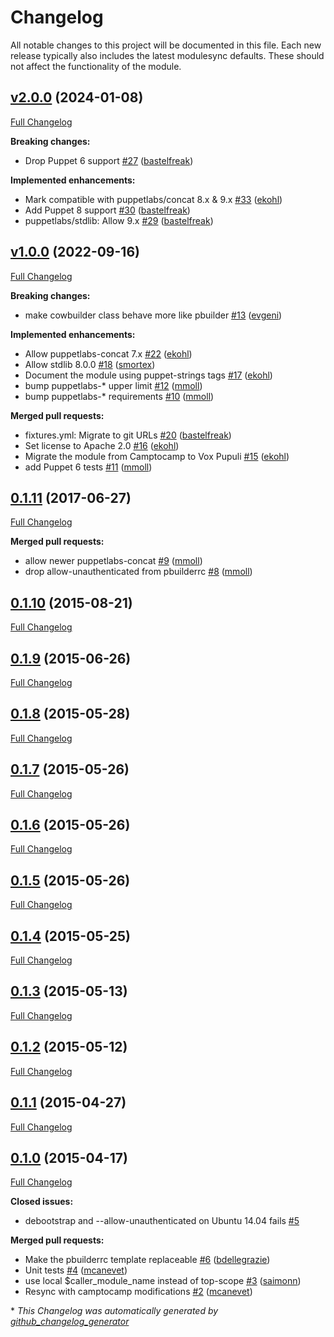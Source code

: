 # Changelog

All notable changes to this project will be documented in this file.
Each new release typically also includes the latest modulesync defaults.
These should not affect the functionality of the module.

## [v2.0.0](https://github.com/voxpupuli/puppet-pbuilder/tree/v2.0.0) (2024-01-08)

[Full Changelog](https://github.com/voxpupuli/puppet-pbuilder/compare/v1.0.0...v2.0.0)

**Breaking changes:**

- Drop Puppet 6 support [\#27](https://github.com/voxpupuli/puppet-pbuilder/pull/27) ([bastelfreak](https://github.com/bastelfreak))

**Implemented enhancements:**

- Mark compatible with puppetlabs/concat 8.x & 9.x [\#33](https://github.com/voxpupuli/puppet-pbuilder/pull/33) ([ekohl](https://github.com/ekohl))
- Add Puppet 8 support [\#30](https://github.com/voxpupuli/puppet-pbuilder/pull/30) ([bastelfreak](https://github.com/bastelfreak))
- puppetlabs/stdlib: Allow 9.x [\#29](https://github.com/voxpupuli/puppet-pbuilder/pull/29) ([bastelfreak](https://github.com/bastelfreak))

## [v1.0.0](https://github.com/voxpupuli/puppet-pbuilder/tree/v1.0.0) (2022-09-16)

[Full Changelog](https://github.com/voxpupuli/puppet-pbuilder/compare/0.1.11...v1.0.0)

**Breaking changes:**

- make cowbuilder class behave more like pbuilder [\#13](https://github.com/voxpupuli/puppet-pbuilder/pull/13) ([evgeni](https://github.com/evgeni))

**Implemented enhancements:**

- Allow puppetlabs-concat 7.x [\#22](https://github.com/voxpupuli/puppet-pbuilder/pull/22) ([ekohl](https://github.com/ekohl))
- Allow stdlib 8.0.0 [\#18](https://github.com/voxpupuli/puppet-pbuilder/pull/18) ([smortex](https://github.com/smortex))
- Document the module using puppet-strings tags [\#17](https://github.com/voxpupuli/puppet-pbuilder/pull/17) ([ekohl](https://github.com/ekohl))
- bump puppetlabs-\* upper limit [\#12](https://github.com/voxpupuli/puppet-pbuilder/pull/12) ([mmoll](https://github.com/mmoll))
- bump puppetlabs-\* requirements [\#10](https://github.com/voxpupuli/puppet-pbuilder/pull/10) ([mmoll](https://github.com/mmoll))

**Merged pull requests:**

- fixtures.yml: Migrate to git URLs [\#20](https://github.com/voxpupuli/puppet-pbuilder/pull/20) ([bastelfreak](https://github.com/bastelfreak))
- Set license to Apache 2.0 [\#16](https://github.com/voxpupuli/puppet-pbuilder/pull/16) ([ekohl](https://github.com/ekohl))
- Migrate the module from Camptocamp to Vox Pupuli [\#15](https://github.com/voxpupuli/puppet-pbuilder/pull/15) ([ekohl](https://github.com/ekohl))
- add Puppet 6 tests [\#11](https://github.com/voxpupuli/puppet-pbuilder/pull/11) ([mmoll](https://github.com/mmoll))

## [0.1.11](https://github.com/voxpupuli/puppet-pbuilder/tree/0.1.11) (2017-06-27)

[Full Changelog](https://github.com/voxpupuli/puppet-pbuilder/compare/0.1.10...0.1.11)

**Merged pull requests:**

- allow newer puppetlabs-concat [\#9](https://github.com/voxpupuli/puppet-pbuilder/pull/9) ([mmoll](https://github.com/mmoll))
- drop allow-unauthenticated from pbuilderrc [\#8](https://github.com/voxpupuli/puppet-pbuilder/pull/8) ([mmoll](https://github.com/mmoll))

## [0.1.10](https://github.com/voxpupuli/puppet-pbuilder/tree/0.1.10) (2015-08-21)

[Full Changelog](https://github.com/voxpupuli/puppet-pbuilder/compare/0.1.9...0.1.10)

## [0.1.9](https://github.com/voxpupuli/puppet-pbuilder/tree/0.1.9) (2015-06-26)

[Full Changelog](https://github.com/voxpupuli/puppet-pbuilder/compare/0.1.8...0.1.9)

## [0.1.8](https://github.com/voxpupuli/puppet-pbuilder/tree/0.1.8) (2015-05-28)

[Full Changelog](https://github.com/voxpupuli/puppet-pbuilder/compare/0.1.7...0.1.8)

## [0.1.7](https://github.com/voxpupuli/puppet-pbuilder/tree/0.1.7) (2015-05-26)

[Full Changelog](https://github.com/voxpupuli/puppet-pbuilder/compare/0.1.6...0.1.7)

## [0.1.6](https://github.com/voxpupuli/puppet-pbuilder/tree/0.1.6) (2015-05-26)

[Full Changelog](https://github.com/voxpupuli/puppet-pbuilder/compare/0.1.5...0.1.6)

## [0.1.5](https://github.com/voxpupuli/puppet-pbuilder/tree/0.1.5) (2015-05-26)

[Full Changelog](https://github.com/voxpupuli/puppet-pbuilder/compare/0.1.4...0.1.5)

## [0.1.4](https://github.com/voxpupuli/puppet-pbuilder/tree/0.1.4) (2015-05-25)

[Full Changelog](https://github.com/voxpupuli/puppet-pbuilder/compare/0.1.3...0.1.4)

## [0.1.3](https://github.com/voxpupuli/puppet-pbuilder/tree/0.1.3) (2015-05-13)

[Full Changelog](https://github.com/voxpupuli/puppet-pbuilder/compare/0.1.2...0.1.3)

## [0.1.2](https://github.com/voxpupuli/puppet-pbuilder/tree/0.1.2) (2015-05-12)

[Full Changelog](https://github.com/voxpupuli/puppet-pbuilder/compare/0.1.1...0.1.2)

## [0.1.1](https://github.com/voxpupuli/puppet-pbuilder/tree/0.1.1) (2015-04-27)

[Full Changelog](https://github.com/voxpupuli/puppet-pbuilder/compare/0.1.0...0.1.1)

## [0.1.0](https://github.com/voxpupuli/puppet-pbuilder/tree/0.1.0) (2015-04-17)

[Full Changelog](https://github.com/voxpupuli/puppet-pbuilder/compare/22756500542b316d84b0267b9b893afd6bf285a5...0.1.0)

**Closed issues:**

- debootstrap and --allow-unauthenticated on Ubuntu 14.04 fails [\#5](https://github.com/voxpupuli/puppet-pbuilder/issues/5)

**Merged pull requests:**

- Make the pbuilderrc template replaceable [\#6](https://github.com/voxpupuli/puppet-pbuilder/pull/6) ([bdellegrazie](https://github.com/bdellegrazie))
- Unit tests [\#4](https://github.com/voxpupuli/puppet-pbuilder/pull/4) ([mcanevet](https://github.com/mcanevet))
- use local $caller\_module\_name instead of top-scope [\#3](https://github.com/voxpupuli/puppet-pbuilder/pull/3) ([saimonn](https://github.com/saimonn))
- Resync with camptocamp modifications [\#2](https://github.com/voxpupuli/puppet-pbuilder/pull/2) ([mcanevet](https://github.com/mcanevet))



\* *This Changelog was automatically generated by [github_changelog_generator](https://github.com/github-changelog-generator/github-changelog-generator)*

